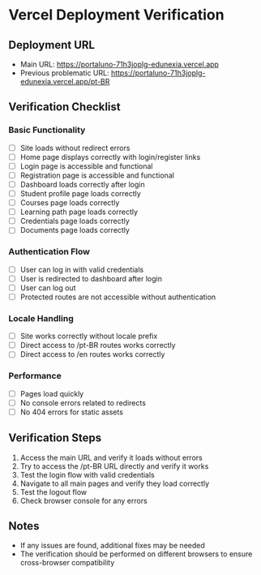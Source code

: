 # Vercel Deployment Verification

## Deployment URL
- Main URL: https://portaluno-71h3joplg-edunexia.vercel.app
- Previous problematic URL: https://portaluno-71h3joplg-edunexia.vercel.app/pt-BR

## Verification Checklist

### Basic Functionality
- [ ] Site loads without redirect errors
- [ ] Home page displays correctly with login/register links
- [ ] Login page is accessible and functional
- [ ] Registration page is accessible and functional
- [ ] Dashboard loads correctly after login
- [ ] Student profile page loads correctly
- [ ] Courses page loads correctly
- [ ] Learning path page loads correctly
- [ ] Credentials page loads correctly
- [ ] Documents page loads correctly

### Authentication Flow
- [ ] User can log in with valid credentials
- [ ] User is redirected to dashboard after login
- [ ] User can log out
- [ ] Protected routes are not accessible without authentication

### Locale Handling
- [ ] Site works correctly without locale prefix
- [ ] Direct access to /pt-BR routes works correctly
- [ ] Direct access to /en routes works correctly

### Performance
- [ ] Pages load quickly
- [ ] No console errors related to redirects
- [ ] No 404 errors for static assets

## Verification Steps
1. Access the main URL and verify it loads without errors
2. Try to access the /pt-BR URL directly and verify it works
3. Test the login flow with valid credentials
4. Navigate to all main pages and verify they load correctly
5. Test the logout flow
6. Check browser console for any errors

## Notes
- If any issues are found, additional fixes may be needed
- The verification should be performed on different browsers to ensure cross-browser compatibility
